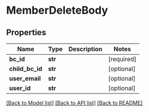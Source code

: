 # MemberDeleteBody

## Properties
Name | Type | Description | Notes
------------ | ------------- | ------------- | -------------
**bc_id** | **str** |  | [required] 
**child_bc_id** | **str** |  | [optional] 
**user_email** | **str** |  | [optional] 
**user_id** | **str** |  | [optional] 

[[Back to Model list]](../README.md#documentation-for-models) [[Back to API list]](../README.md#documentation-for-api-endpoints) [[Back to README]](../README.md)

